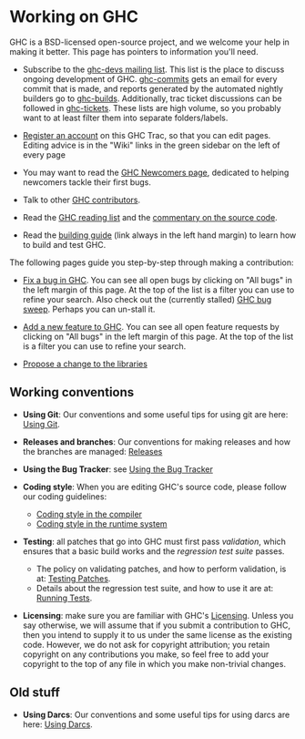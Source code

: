 # Working on GHC



GHC is a BSD-licensed open-source project, and we welcome your help in making it better.
This page has pointers to information you'll need.


- Subscribe to the [
  ghc-devs mailing list](http://www.haskell.org/mailman/listinfo/ghc-devs).  This list is the place to discuss ongoing development of GHC. [
  ghc-commits](http://www.haskell.org/mailman/listinfo/ghc-commits) gets an email for every commit that is made, and reports generated by the automated nightly builders go to [
  ghc-builds](http://www.haskell.org/mailman/listinfo/ghc-builds). Additionally, trac ticket discussions can be followed in [
  ghc-tickets](http://www.haskell.org/mailman/listinfo/ghc-tickets). These lists are high volume, so you probably want to at least filter them into separate folders/labels.

- [Register an account](/trac/ghc/register) on this GHC Trac, so that you can edit pages.  Editing advice is in the "Wiki" links in the green sidebar on the left of every page

- You may want to read the [GHC Newcomers page](newcomers), dedicated to helping newcomers tackle their first bugs.

- Talk to other [GHC contributors](contributors).

- Read the [GHC reading list](reading-list) and the [commentary on the source code](commentary).

- Read the [building guide](building) (link always in the left hand margin) to learn how to build and test GHC.


The following pages guide you step-by-step through making a contribution:


- [Fix a bug in GHC](working-conventions/fixing-bugs). You can see all open bugs by clicking on "All bugs" in the left margin of this page.  At the top of the list is a filter you can use to refine your search.  Also check out the (currently stalled) [GHC bug sweep](bug-sweep).  Perhaps you can un-stall it.

- [Add a new feature to GHC](working-conventions/adding-features). You can see all open feature requests by clicking on "All bugs" in the left margin of this page.  At the top of the list is a filter you can use to refine your search.

- [
  Propose a change to the libraries](http://haskell.org/haskellwiki/Library_submissions)

## Working conventions


- **Using Git**: Our conventions and some useful tips for using git are here: [Using Git](working-conventions/git).

- **Releases and branches**: Our conventions for making releases and how the branches are managed: [Releases](working-conventions/releases)

- **Using the Bug Tracker**: see [Using the Bug Tracker](working-conventions/bug-tracker)

- **Coding style**: When you are editing GHC's source code, please follow our coding guidelines:

  - [Coding style in the compiler](commentary/coding-style)
  - [Coding style in the runtime system](commentary/rts/conventions)

- **Testing**: all patches that go into GHC must first pass *validation*, which ensures that a basic build works and the *regression test suite* passes.

  - The policy on validating patches, and how to perform validation, is at: [Testing Patches](testing-patches).
  - Details about the regression test suite, and how to use it are at: [Running Tests](building/running-tests).

- **Licensing**: make sure you are familiar with GHC's [Licensing](licensing).  Unless you say otherwise, we will assume that if you submit a contribution to GHC, then you intend to supply it to us under the same license as the existing code. However, we do not ask for copyright attribution; you retain copyright on any contributions you make, so feel free to add your copyright to the top of any file in which you make non-trivial changes.

## Old stuff


- **Using Darcs**: Our conventions and some useful tips for using darcs are here: [Using Darcs](working-conventions/darcs).
